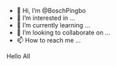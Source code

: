 - 👋 Hi, I’m @BoschPingbo
- 👀 I’m interested in ...
- 🌱 I’m currently learning ...
- 💞️ I’m looking to collaborate on ...
- 📫 How to reach me ...

<!---
BoschPingbo/BoschPingbo is a ✨ special ✨ repository because its `README.md` (this file) appears on your GitHub profile.
You can click the Preview link to take a look at your changes.
--->
Hello All
